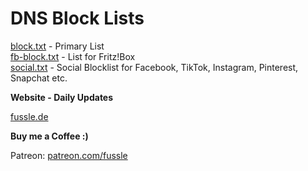 # DNS Block Lists

<a href="https://raw.githubusercontent.com/miriquidi/dns-block-lists/main/block.txt" target="_blank" title="block.txt" alt="block.txt">block.txt</a> - Primary List</br>
<a href="https://raw.githubusercontent.com/miriquidi/dns-block-lists/main/fb-block.txt" target="_blank" title="fb-block.txt" alt="fb-block.txt">fb-block.txt</a> - List for Fritz!Box</br>
<a href="https://raw.githubusercontent.com/miriquidi/dns-block-lists/main/social.txt" target="_blank" title="social.txt" alt="social.txt">social.txt</a> - Social Blocklist for Facebook, TikTok, Instagram, Pinterest, Snapchat etc.</br>

<strong>Website - Daily Updates</strong>

<a href="https://fussle.de" target="_blank" title="fussle.de" alt="fussle.de">fussle.de</a>

<strong>Buy me a Coffee :)</strong>

Patreon: <a href="https://www.patreon.com/fussle" target="_blank" title="patreon.com/fussle" alt="patreon.com/fussle">patreon.com/fussle</a>
